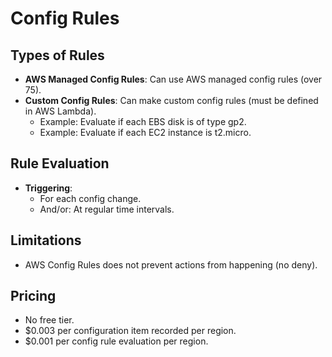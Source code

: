 # Config Rules

## Types of Rules

- **AWS Managed Config Rules**: Can use AWS managed config rules (over 75).
- **Custom Config Rules**: Can make custom config rules (must be defined in AWS Lambda).
    - Example: Evaluate if each EBS disk is of type gp2.
    - Example: Evaluate if each EC2 instance is t2.micro.

## Rule Evaluation

- **Triggering**:
    - For each config change.
    - And/or: At regular time intervals.

## Limitations

- AWS Config Rules does not prevent actions from happening (no deny).

## Pricing

- No free tier.
- $0.003 per configuration item recorded per region.
- $0.001 per config rule evaluation per region.